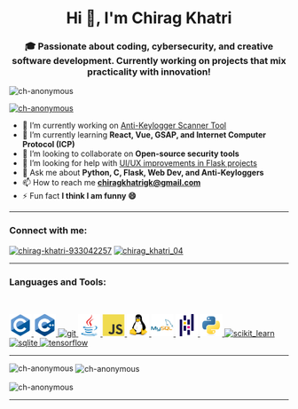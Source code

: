 <h1 align="center">Hi 👋, I'm Chirag Khatri</h1>
<h3 align="center">🎓 Passionate about coding, cybersecurity, and creative software development. Currently working on projects that mix practicality with innovation!</h3>

<p align="left"> <img src="https://komarev.com/ghpvc/?username=ch-anonymous&label=Profile%20views&color=0e75b6&style=flat" alt="ch-anonymous" /> </p>

<p align="left"> <a href="https://github.com/ryo-ma/github-profile-trophy"><img src="https://github-profile-trophy.vercel.app/?username=ch-anonymous" alt="ch-anonymous" /></a> </p> 

- 🔭 I’m currently working on [Anti-Keylogger Scanner Tool](https://github.com/CH-Anonymous/anti-keylogger-scanner)  
- 🌱 I’m currently learning **React, Vue, GSAP, and Internet Computer Protocol (ICP)**  
- 👯 I’m looking to collaborate on **Open-source security tools**  
- 🤝 I’m looking for help with [UI/UX improvements in Flask projects](https://github.com/CH-Anonymous/Medical_Management_System)  
- 💬 Ask me about **Python, C, Flask, Web Dev, and Anti-Keyloggers**  
- 📫 How to reach me **chiragkhatrigk@gmail.com**  
- ⚡ Fun fact **I think I am funny 😄**

---

<h3 align="left">Connect with me:</h3>
<p align="left">
<a href="https://linkedin.com/in/chirag-khatri-933042257" target="blank"><img align="center" src="https://raw.githubusercontent.com/rahuldkjain/github-profile-readme-generator/master/src/images/icons/Social/linked-in-alt.svg" alt="chirag-khatri-933042257" height="30" width="40" /></a>
<a href="https://instagram.com/chirag_khatri_04" target="blank"><img align="center" src="https://raw.githubusercontent.com/rahuldkjain/github-profile-readme-generator/master/src/images/icons/Social/instagram.svg" alt="chirag_khatri_04" height="30" width="40" /></a>
</p>

---

<h3 align="left">Languages and Tools:</h3>

&nbsp;

<p align="left"> 
  <a href="https://www.cprogramming.com/" target="_blank" rel="noreferrer"> 
    <img src="https://raw.githubusercontent.com/devicons/devicon/master/icons/c/c-original.svg" alt="c" width="40" height="40"/> 
  </a> 
  <a href="https://www.w3schools.com/cpp/" target="_blank" rel="noreferrer"> 
    <img src="https://raw.githubusercontent.com/devicons/devicon/master/icons/cplusplus/cplusplus-original.svg" alt="cplusplus" width="40" height="40"/> 
  </a> 
  <a href="https://git-scm.com/" target="_blank" rel="noreferrer"> 
    <img src="https://www.vectorlogo.zone/logos/git-scm/git-scm-icon.svg" alt="git" width="40" height="40"/> 
  </a> 
  <a href="https://www.java.com" target="_blank" rel="noreferrer"> 
    <img src="https://raw.githubusercontent.com/devicons/devicon/master/icons/java/java-original.svg" alt="java" width="40" height="40"/> 
  </a> 
  <a href="https://developer.mozilla.org/en-US/docs/Web/JavaScript" target="_blank" rel="noreferrer"> 
    <img src="https://raw.githubusercontent.com/devicons/devicon/master/icons/javascript/javascript-original.svg" alt="javascript" width="40" height="40"/> 
  </a> 
  <a href="https://www.linux.org/" target="_blank" rel="noreferrer"> 
    <img src="https://raw.githubusercontent.com/devicons/devicon/master/icons/linux/linux-original.svg" alt="linux" width="40" height="40"/> 
  </a> 
  <a href="https://www.mysql.com/" target="_blank" rel="noreferrer"> 
    <img src="https://raw.githubusercontent.com/devicons/devicon/master/icons/mysql/mysql-original-wordmark.svg" alt="mysql" width="40" height="40"/> 
  </a> 
  <a href="https://pandas.pydata.org/" target="_blank" rel="noreferrer"> 
    <img src="https://raw.githubusercontent.com/devicons/devicon/2ae2a900d2f041da66e950e4d48052658d850630/icons/pandas/pandas-original.svg" alt="pandas" width="40" height="40"/> 
  </a> 
  <a href="https://www.python.org" target="_blank" rel="noreferrer"> 
    <img src="https://raw.githubusercontent.com/devicons/devicon/master/icons/python/python-original.svg" alt="python" width="40" height="40"/> 
  </a> 
  <a href="https://scikit-learn.org/" target="_blank" rel="noreferrer"> 
    <img src="https://upload.wikimedia.org/wikipedia/commons/0/05/Scikit_learn_logo_small.svg" alt="scikit_learn" width="40" height="40"/> 
  </a> 
  <a href="https://www.sqlite.org/" target="_blank" rel="noreferrer"> 
    <img src="https://www.vectorlogo.zone/logos/sqlite/sqlite-icon.svg" alt="sqlite" width="40" height="40"/> 
  </a> 
  <a href="https://www.tensorflow.org" target="_blank" rel="noreferrer"> 
    <img src="https://www.vectorlogo.zone/logos/tensorflow/tensorflow-icon.svg" alt="tensorflow" width="40" height="40"/> 
  </a> 
</p>

---

<p><img align="left" src="https://github-readme-stats.vercel.app/api/top-langs?username=ch-anonymous&show_icons=true&locale=en&layout=compact" alt="ch-anonymous" /></p>

<p>&nbsp;<img align="center" src="https://github-readme-stats.vercel.app/api?username=ch-anonymous&show_icons=true&locale=en" alt="ch-anonymous" /></p>

<p><img align="center" src="https://github-readme-streak-stats.herokuapp.com/?user=ch-anonymous&" alt="ch-anonymous" /></p>

---

